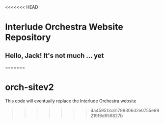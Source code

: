 <<<<<<< HEAD
# Interlude Orchestra Website Repository
## Hello, Jack! It's not much ... yet
=======
# orch-sitev2
This code will eventually replace the Interlude Orchestra website
>>>>>>> 4a459513c61798306d2e0755e99219f6d656827b
